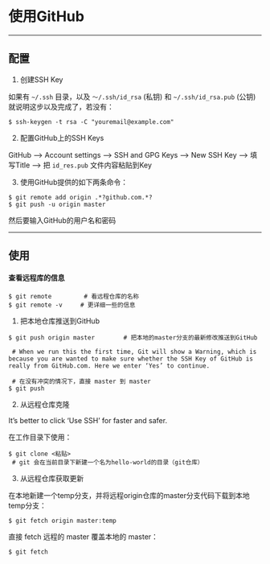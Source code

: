 # 使用GitHub

- - - -

## 配置

1. 创建SSH Key

如果有 `~/.ssh` 目录，以及 `～/.ssh/id_rsa` (私钥) 和 `~/.ssh/id_rsa.pub` (公钥) 就说明这步以及完成了，若没有：

```
$ ssh-keygen -t rsa -C "youremail@example.com"
```

2. 配置GitHub上的SSH Keys

GitHub —> Account settings —> SSH and GPG Keys —> New SSH Key —> 填写Title —> 把 `id_res.pub` 文件内容粘贴到Key

3. 使用GitHub提供的如下两条命令：

```
$ git remote add origin .*?github.com.*?
$ git push -u origin master
```

然后要输入GitHub的用户名和密码

- - - -

## 使用

#### 查看远程库的信息

```
$ git remote		 # 看远程仓库的名称
$ git remote -v		# 更详细一些的信息
```

1. 把本地仓库推送到GitHub

```
$ git push origin master		# 把本地的master分支的最新修改推送到GitHub

 # When we run this the first time, Git will show a Warning, which is because you are wanted to make sure whether the SSH Key of GitHub is really from GitHub.com. Here we enter ‘Yes’ to continue.

 # 在没有冲突的情况下，直接 master 到 master
$ git push
```


2. 从远程仓库克隆

It’s better to click ‘Use SSH’ for faster and safer.

在工作目录下使用：

```
$ git clone <粘贴>
 # git 会在当前目录下新建一个名为hello-world的目录（git仓库）
```

3. 从远程仓库获取更新

在本地新建一个temp分支，并将远程origin仓库的master分支代码下载到本地temp分支：

```
$ git fetch origin master:temp
```

直接 fetch 远程的 master 覆盖本地的 master：

```
$ git fetch
```

